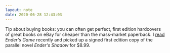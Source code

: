 ```yaml
---
layout: note
date: 2020-06-28 12:43:03
---
```


Tip about buying books: you can often get perfect, first edition hardcovers of great books on eBay for cheaper than the mass-market paperback. I [read](https://derykmakgill.github.io/drw/replies/2020/06/23/20200623a/) *Ender's Game* recently and picked up a signed first edition copy of the parallel novel *Ender's Shadow* for $8.99.
